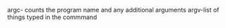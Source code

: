argc- counts the program name and any additional arguments
argv-list of things typed in the commmand
